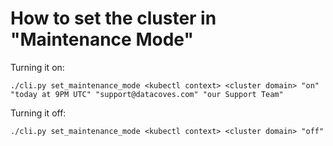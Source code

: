 # How to set the cluster in "Maintenance Mode"

Turning it on:

```
./cli.py set_maintenance_mode <kubectl context> <cluster domain> "on" "today at 9PM UTC" "support@datacoves.com" "our Support Team"
```

Turning it off:

```
./cli.py set_maintenance_mode <kubectl context> <cluster domain> "off"
```
